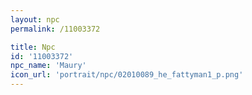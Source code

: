 ```yaml
---
layout: npc
permalink: /11003372

title: Npc
id: '11003372'
npc_name: 'Maury'
icon_url: 'portrait/npc/02010089_he_fattyman1_p.png'
---
```

